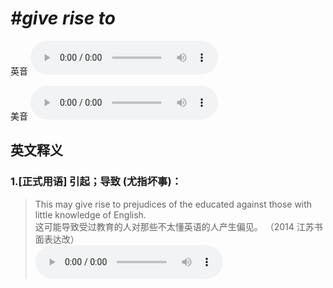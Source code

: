 # ***\#give rise to*** 
英音
<audio src="./media/give rise to1_AAC.aac" controls="controls"></audio>

美音
<audio src="./media/give rise to2_AAC.aac" controls="controls"></audio>



  

英文释义
---
### 1.**[正式用语] 引起；导致 (尤指坏事)：**  

 > This may give rise to prejudices of the educated against those with little knowledge of English.  
 > 这可能导致受过教育的人对那些不太懂英语的人产生偏见。  （2014 江苏书面表达改）  
<audio src="./media/P371-372 rise7.aac" controls="controls"></audio>


